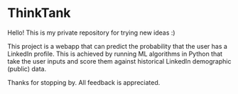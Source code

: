 # ThinkTank

Hello! This is my private repository for trying new ideas :) 

This project is a webapp that can predict the probability that the user has a LinkedIn profile. This is achieved by running ML algorithms in Python that take the user inputs and score them against historical LinkedIn demographic (public) data. 

Thanks for stopping by. All feedback is appreciated. 
